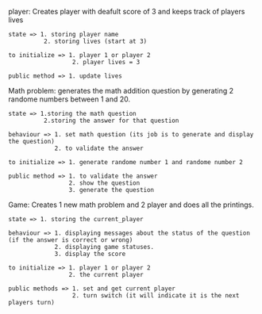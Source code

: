 player: Creates player with deafult score of 3 and keeps track of players lives

    state => 1. storing player name
              2. storing lives (start at 3)

    to initialize => 1. player 1 or player 2
                      2. player lives = 3

    public method => 1. update lives

Math problem: generates the math addition question by generating 2 randome numbers between 1 and 20.

    state => 1.storing the math question
              2.storing the answer for that question

    behaviour => 1. set math question (its job is to generate and display the question)
                 2. to validate the answer

    to initialize => 1. generate randome number 1 and randome number 2

    public method => 1. to validate the answer
                     2. show the question
                     3. generate the question

Game: Creates 1 new math problem and 2 player and does all the printings.

    state => 1. storing the current_player

    behaviour => 1. displaying messages about the status of the question (if the answer is correct or wrong)
                 2. displaying game statuses.
                 3. display the score

    to initialize => 1. player 1 or player 2
                     2. the current player

    public methods => 1. set and get current player
                      2. turn switch (it will indicate it is the next players turn)






